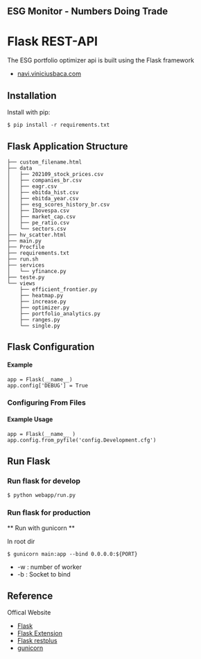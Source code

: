 ## ESG Monitor - Numbers Doing Trade

# Flask REST-API
The ESG portfolio optimizer api is built using the Flask framework

- [navi.viniciusbaca.com](http://navi.viniciusbaca.com/)

## Installation

Install with pip:

```
$ pip install -r requirements.txt
```

## Flask Application Structure 
```
├── custom_filename.html
├── data
│   ├── 202109_stock_prices.csv
│   ├── companies_br.csv
│   ├── eagr.csv
│   ├── ebitda_hist.csv
│   ├── ebitda_year.csv
│   ├── esg_scores_history_br.csv
│   ├── Ibovespa.csv
│   ├── market_cap.csv
│   ├── pe_ratio.csv
│   └── sectors.csv
├── hv_scatter.html
├── main.py
├── Procfile
├── requirements.txt
├── run.sh
├── services
│   └── yfinance.py
├── teste.py
└── views
    ├── efficient_frontier.py
    ├── heatmap.py
    ├── increase.py
    ├── optimizer.py
    ├── portfolio_analytics.py
    ├── ranges.py
    └── single.py

```


## Flask Configuration

#### Example

```
app = Flask(__name__)
app.config['DEBUG'] = True
```
### Configuring From Files

#### Example Usage

```
app = Flask(__name__ )
app.config.from_pyfile('config.Development.cfg')
```



 
## Run Flask
### Run flask for develop
```
$ python webapp/run.py
```

### Run flask for production

** Run with gunicorn **

In  root dir

```
$ gunicorn main:app --bind 0.0.0.0:${PORT}

```

* -w : number of worker
* -b : Socket to bind

## Reference

Offical Website

- [Flask](http://flask.pocoo.org/)
- [Flask Extension](http://flask.pocoo.org/extensions/)
- [Flask restplus](http://flask-restplus.readthedocs.io/en/stable/)
- [gunicorn](http://gunicorn.org/)
